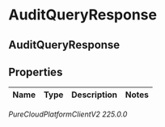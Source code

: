 # AuditQueryResponse

## AuditQueryResponse

## Properties

|Name | Type | Description | Notes|
|------------ | ------------- | ------------- | -------------|



_PureCloudPlatformClientV2 225.0.0_
